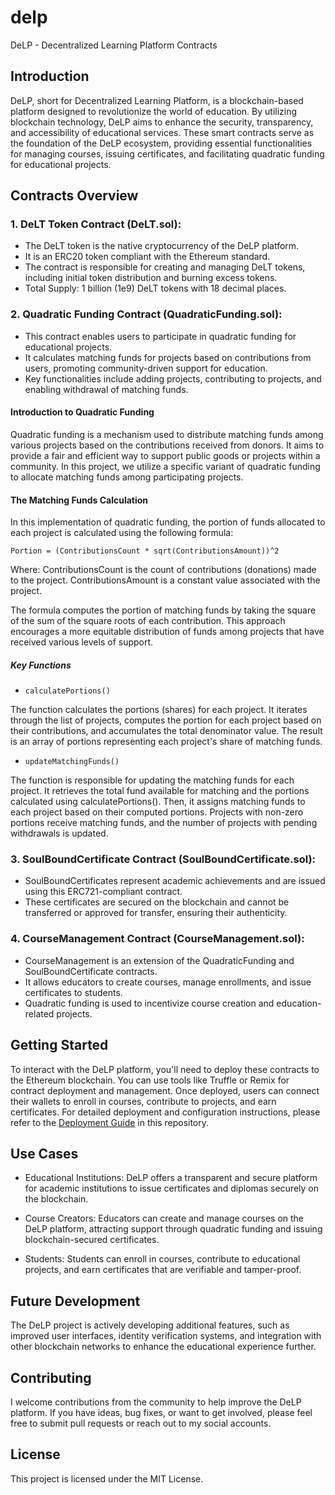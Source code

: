 # delp
DeLP - Decentralized Learning Platform Contracts

## Introduction
DeLP, short for Decentralized Learning Platform, is a blockchain-based platform designed to revolutionize the world of education. By utilizing blockchain technology, DeLP aims to enhance the security, transparency, and accessibility of educational services. These smart contracts serve as the foundation of the DeLP ecosystem, providing essential functionalities for managing courses, issuing certificates, and facilitating quadratic funding for educational projects.

## Contracts Overview

### 1. DeLT Token Contract (DeLT.sol):

- The DeLT token is the native cryptocurrency of the DeLP platform.
- It is an ERC20 token compliant with the Ethereum standard.
- The contract is responsible for creating and managing DeLT tokens, including initial token distribution and burning excess tokens.
- Total Supply: 1 billion (1e9) DeLT tokens with 18 decimal places.

### 2. Quadratic Funding Contract (QuadraticFunding.sol):

- This contract enables users to participate in quadratic funding for educational projects.
- It calculates matching funds for projects based on contributions from users, promoting community-driven support for education.
- Key functionalities include adding projects, contributing to projects, and enabling withdrawal of matching funds.

#### Introduction to Quadratic Funding
Quadratic funding is a mechanism used to distribute matching funds among various projects based on the contributions received from donors. It aims to provide a fair and efficient way to support public goods or projects within a community. In this project, we utilize a specific variant of quadratic funding to allocate matching funds among participating projects.

#### The Matching Funds Calculation
In this implementation of quadratic funding, the portion of funds allocated to each project is calculated using the following formula:

`Portion = (ContributionsCount * sqrt(ContributionsAmount))^2`

Where:
ContributionsCount is the count of contributions (donations) made to the project.
ContributionsAmount is a constant value associated with the project.

The formula computes the portion of matching funds by taking the square of the sum of the square roots of each contribution. This approach encourages a more equitable distribution of funds among projects that have received various levels of support.

##### Key Functions

- `calculatePortions()`

The function calculates the portions (shares) for each project. It iterates through the list of projects, computes the portion for each project based on their contributions, and accumulates the total denominator value. The result is an array of portions representing each project's share of matching funds.

- `updateMatchingFunds()`

The function is responsible for updating the matching funds for each project. It retrieves the total fund available for matching and the portions calculated using calculatePortions(). Then, it assigns matching funds to each project based on their computed portions. Projects with non-zero portions receive matching funds, and the number of projects with pending withdrawals is updated.

### 3. SoulBoundCertificate Contract (SoulBoundCertificate.sol):

- SoulBoundCertificates represent academic achievements and are issued using this ERC721-compliant contract.
- These certificates are secured on the blockchain and cannot be transferred or approved for transfer, ensuring their authenticity.

### 4. CourseManagement Contract (CourseManagement.sol):

- CourseManagement is an extension of the QuadraticFunding and SoulBoundCertificate contracts.
- It allows educators to create courses, manage enrollments, and issue certificates to students.
- Quadratic funding is used to incentivize course creation and education-related projects.

## Getting Started

To interact with the DeLP platform, you'll need to deploy these contracts to the Ethereum blockchain. You can use tools like Truffle or Remix for contract deployment and management. Once deployed, users can connect their wallets to enroll in courses, contribute to projects, and earn certificates.
For detailed deployment and configuration instructions, please refer to the [Deployment Guide](deployment_guide.me) in this repository.

## Use Cases

- Educational Institutions: DeLP offers a transparent and secure platform for academic institutions to issue certificates and diplomas securely on the blockchain.

- Course Creators: Educators can create and manage courses on the DeLP platform, attracting support through quadratic funding and issuing blockchain-secured certificates.

- Students: Students can enroll in courses, contribute to educational projects, and earn certificates that are verifiable and tamper-proof.

## Future Development

The DeLP project is actively developing additional features, such as improved user interfaces, identity verification systems, and integration with other blockchain networks to enhance the educational experience further.

## Contributing

I welcome contributions from the community to help improve the DeLP platform. If you have ideas, bug fixes, or want to get involved, please feel free to submit pull requests or reach out to my social accounts.


## License

This project is licensed under the MIT License.

